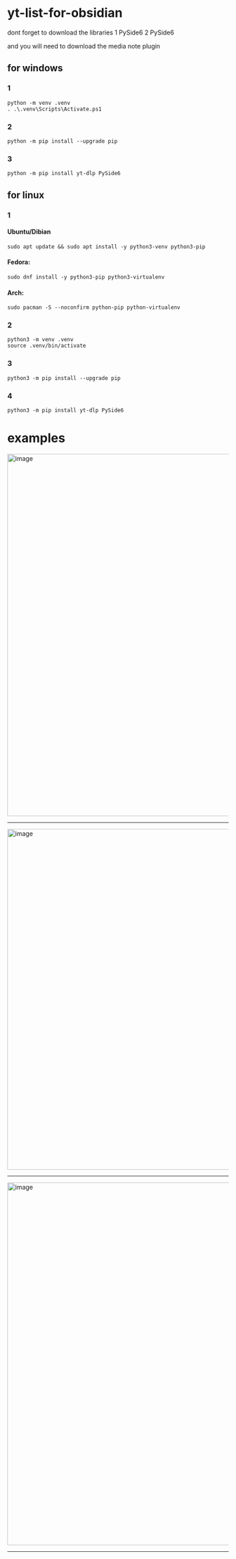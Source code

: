 # yt-list-for-obsidian
dont forget to download the libraries
1 PySide6
2 PySide6

and you will need to download the media note plugin

## for windows
### 1
```
python -m venv .venv
. .\.venv\Scripts\Activate.ps1
```

### 2
```
python -m pip install --upgrade pip
```

### 3
```
python -m pip install yt-dlp PySide6
```

## for linux 
### 1
#### Ubuntu/Dibian
```
sudo apt update && sudo apt install -y python3-venv python3-pip
```

#### Fedora:
```
sudo dnf install -y python3-pip python3-virtualenv
```

#### Arch:
```
sudo pacman -S --noconfirm python-pip python-virtualenv
```

### 2
```
python3 -m venv .venv
source .venv/bin/activate
```

### 3
```
python3 -m pip install --upgrade pip
```
### 4
```
python3 -m pip install yt-dlp PySide6
```

# examples
<img width="1331" height="824" alt="image" src="https://github.com/user-attachments/assets/bcc791a9-a89e-4db0-9481-f43853defedb" />

---

<img width="1327" height="775" alt="image" src="https://github.com/user-attachments/assets/db939491-3fa8-484d-aa23-5bb5b54adefc" />

---

<img width="1327" height="825" alt="image" src="https://github.com/user-attachments/assets/ca164588-d825-4da5-a103-e3483a69fe0e" />

---
